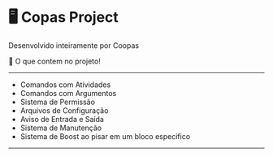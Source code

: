 # 🖥 Copas Project
Desenvolvido inteiramente por Coopas

📁 O que contem no projeto!

---

- Comandos com Atividades
- Comandos com Argumentos
- Sistema de Permissão
- Arquivos de Configuração
- Aviso de Entrada e Saída
- Sistema de Manutenção 
- Sistema de Boost ao pisar em um bloco especifico
---
